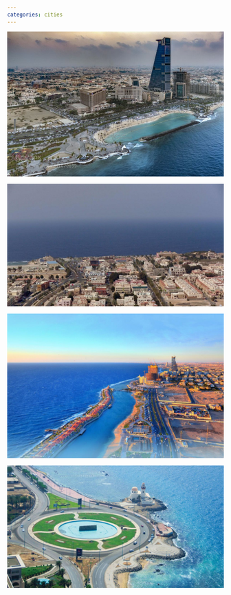 ```yaml
---
categories: cities
---
```


![jeddah1](https://raw.githubusercontent.com/muneer78/muneer78.github.io/master/images/Jeddah%20City%202.jpeg)

![jeddah2](https://raw.githubusercontent.com/muneer78/muneer78.github.io/master/images/Jeddah%20City.jpeg)

![jeddah3](https://raw.githubusercontent.com/muneer78/muneer78.github.io/master/images/Jeddah%20Coast.jpeg)

![jeddah4](https://raw.githubusercontent.com/muneer78/muneer78.github.io/master/images/Jeddah%20Coast%202.jpeg)
